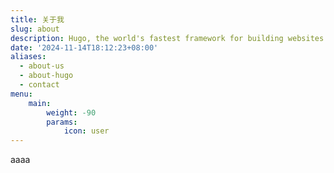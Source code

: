 ```yaml
---
title: 关于我
slug: about
description: Hugo, the world's fastest framework for building websites
date: '2024-11-14T18:12:23+08:00'
aliases:
  - about-us
  - about-hugo
  - contact
menu:
    main: 
        weight: -90
        params:
            icon: user
---
```


aaaa

